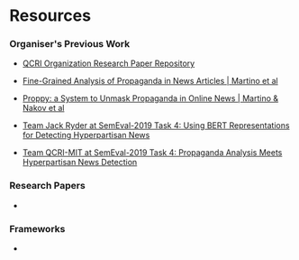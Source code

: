 # Resources
### Organiser's Previous Work

* [QCRI Organization Research Paper Repository](https://propaganda.qcri.org/papers/)

* [Fine-Grained Analysis of Propaganda in News Articles | Martino et al](https://propaganda.qcri.org/papers/EMNLP_2019__Fine_Grained_Propaganda_Detection.pdf)
* [Proppy: a System to Unmask Propaganda in Online News | Martino & Nakov et al](https://propaganda.qcri.org/papers/DEMO-Barron-CedenoA.354.pdf)
* [Team Jack Ryder at SemEval-2019 Task 4: Using BERT Representations for Detecting Hyperpartisan News](https://www.aclweb.org/anthology/S19-2176/)
* [Team QCRI-MIT at SemEval-2019 Task 4: Propaganda Analysis Meets Hyperpartisan News Detection](https://arxiv.org/abs/1904.03513)
### Research Papers

* 

### Frameworks

* 
